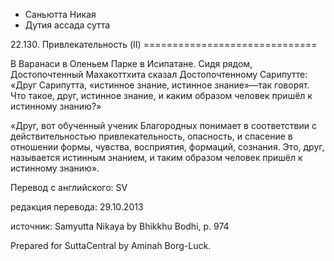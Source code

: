 









* Саньютта Никая
* Дутия ассада сутта


22\.130\. Привлекательность \(II\)
\=\=\=\=\=\=\=\=\=\=\=\=\=\=\=\=\=\=\=\=\=\=\=\=\=\=\=\=\=\=



В Варанаси в Оленьем Парке в Исипатане\. Сидя рядом, Достопочтенный Махакоттхита сказал Достопочтенному Сарипутте: «Друг Сарипутта, «истинное знание, истинное знание»—так говорят\. Что такое, друг, истинное знание, и каким образом человек пришёл к истинному знанию?»


«Друг, вот обученный ученик Благородных понимает в соответствии с действительностью привлекательность, опасность, и спасение в отношении формы, чувства, восприятия, формаций, сознания\. Это, друг, называется истинным знанием, и таким образом человек пришёл к истинному знанию»\.



Перевод с английского: SV


редакция перевода: 29\.10\.2013


источник: Samyutta Nikaya by Bhikkhu Bodhi, p\. 974


Prepared for SuttaCentral by Aminah Borg\-Luck\.






